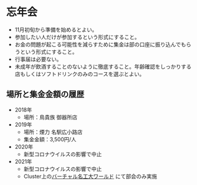 # 忘年会
- 11月初旬から準備を始めるとよい。
- 参加したい人だけが参加するという形式にすること。
- お金の問題が起こる可能性を減らすために集金は部の口座に振り込んでもらうという形式にすること。
- 行事届は必要ない。
- 未成年が飲酒することのないように徹底すること。年齢確認をしっかりする店もしくはソフトドリンクのみのコースを選ぶとよい。

## 場所と集金金額の履歴
- 2018年
    - 場所：鳥貴族 御器所店
- 2019年
    - 場所：煙力 名駅広小路店
    - 集金金額：3,500円/人
- 2020年
    - 新型コロナウイルスの影響で中止
- 2021年
    - 新型コロナウイルスの影響で中止
    - Cluster上の[バーチャル名工大ワールド](https://cluster.mu/w/f4c89c0d-720e-42b7-ad00-883c00e283c1) にて部会のみ実施

